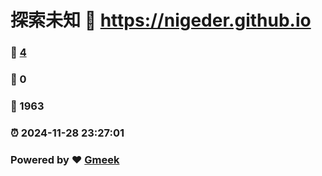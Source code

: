 # 探索未知 :link: https://nigeder.github.io 
### :page_facing_up: [4](https://nigeder.github.io/tag.html) 
### :speech_balloon: 0 
### :hibiscus: 1963 
### :alarm_clock: 2024-11-28 23:27:01 
### Powered by :heart: [Gmeek](https://github.com/Meekdai/Gmeek)
